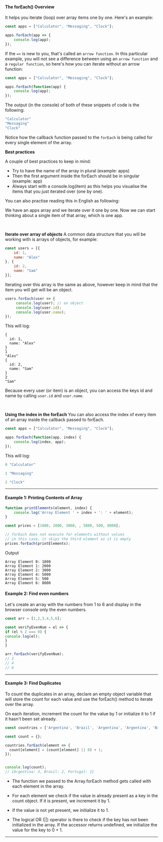#### The forEach() Overview
It helps you iterate (loop) over array items one by one. Here's an example:

```js
const apps = ["Calculator", "Messaging", "Clock"];

apps.forEach(app => {
    console.log(app);
});
```

If the ```=>``` is new to you, that's called an ```arrow function```. In this particular example, you will not see a difference between using an ```arrow function``` and a ```regular function```, so here's how you can iterate without an arrow function:

```js
const apps = ["Calculator", "Messaging", "Clock"];

apps.forEach(function(app) {
    console.log(app);
});
```

The output (in the console) of both of these snippets of code is the following:

```js
"Calculator"
"Messaging"
"Clock"
```

Notice how the callback function passed to the ```forEach``` is being called for every single element of the array.

**Best practices**

A couple of best practices to keep in mind:

* Try to have the name of the array in plural (example: apps)
* Then the first argument inside the forEach should be in singular (example: app)
* Always start with a console.log(item) as this helps you visualise the items that you just iterated over (one by one).

You can also practise reading this in English as following:

We have an apps array and we iterate over it one by one. Now we can start thinking about a single item of that array, which is one app.

<br>

**Iterate over array of objects**
A common data structure that you will be working with is arrays of objects, for example:

```js
const users = [{
    id: 1,
    name: "Alex"
}, {
    id: 2,
    name: "Sam"
}];
```

Iterating over this array is the same as above, however keep in mind that the item you will get will be an object.

```js
users.forEach(user => {
     console.log(user); // an object
     console.log(user.id);
     console.log(user.name);
});
```

This will log:

```
{
  id: 1,
  name: "Alex"
}
1
"Alex"
{
  id: 2,
  name: "Sam"
}
2
"Sam"
```

Because every user (or item) is an object, you can access the keys id and name by calling ```user.id``` and ```user.name```.

<br>

**Using the index in the forEach**
You can also access the index of every item of an array inside the callback passed to forEach.

```js
const apps = ["Calculator", "Messaging", "Clock"];

apps.forEach(function(app, index) {
    console.log(index, app);
});
```

This will log:

```js
0 "Calculator"

1 "Messaging"

2 "Clock"
```

***

#### Example 1: Printing Contents of Array

```js
function printElements(element, index) {
    console.log('Array Element ' + index + ': ' + element);
}

const prices = [1800, 2000, 3000, , 5000, 500, 8000];

// forEach does not execute for elements without values
// in this case, it skips the third element as it is empty
prices.forEach(printElements);
```

Output

```
Array Element 0: 1800
Array Element 1: 2000
Array Element 2: 3000
Array Element 4: 5000
Array Element 5: 500
Array Element 6: 8000
```

#### Example 2: Find even numbers
Let's create an array with the numbers from 1 to 6 and display in the browser console only the even numbers.

```js
const arr = [1,2,3,4,5,6];

const verifyEvenNum = el => {
if (el % 2 === 0) {
console.log(el);
} 
}

arr.forEach(verifyEvenNum);
// 2
// 4
// 6
```

***

#### Example 3: Find Duplicates
To count the duplicates in an array, declare an empty object variable that will store the count for each value and use the forEach() method to iterate over the array. 

On each iteration, increment the count for the value by 1 or initialize it to 1 if it hasn't been set already.

```js
const countries = ['Argentina', 'Brazil', 'Argentina', 'Argentina', 'Brazil', 'Portugal'];

const count = {};

countries.forEach(element => {
  count[element] = (count[element] || 0) + 1;
});


console.log(count);
// {Argentina: 3, Brasil: 2, Portugal: 1}
```

* The function we passed to the Array.forEach method gets called with each element in the array.

* For each element we check if the value in already present as a key in the count object. If it is present, we increment it by 1.

* If the value is not yet present, we initialize it to 1.

* The logical OR (||) operator is there to check if the key has not been initialized in the array. If the accessor returns undefined, we initialize the value for the key to 0 + 1.

***

